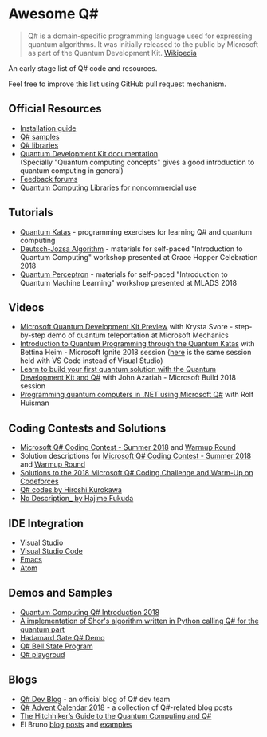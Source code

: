 # Awesome Q#

> Q# is a domain-specific programming language used for expressing quantum algorithms. It was initially released to the public by Microsoft as part of the Quantum Development Kit. [Wikipedia](https://en.wikipedia.org/wiki/Q_Sharp)

An early stage list of Q# code and resources.

Feel free to improve this list using GitHub pull request mechanism.

<!--
[![Awesome](https://cdn.rawgit.com/sindresorhus/awesome/d7305f38d29fed78fa85652e3a63e154dd8e8829/media/badge.svg)](https://github.com/sindresorhus/awesome)
-->

## Official Resources
* [Installation guide](https://docs.microsoft.com/en-us/quantum/quantum-installconfig)
* [Q# samples](https://github.com/Microsoft/Quantum)
* [Q# libraries](https://github.com/Microsoft/QuantumLibraries)
* [Quantum Development Kit documentation](https://docs.microsoft.com/quantum/)
  <br>(Specially "Quantum computing concepts" gives a good introduction to quantum computing in general)
* [Feedback forums](https://quantum.uservoice.com/)
* [Quantum Computing Libraries for noncommercial use](https://github.com/Microsoft/Quantum-NC)

## Tutorials
* [Quantum Katas](https://github.com/Microsoft/QuantumKatas/) - programming exercises for learning Q# and quantum computing
* [Deutsch-Jozsa Algorithm](https://github.com/Microsoft/GHC18-IntroToQuantumComputing/) - materials for self-paced "Introduction to Quantum Computing" workshop presented at Grace Hopper Celebration 2018
* [Quantum Perceptron](https://github.com/Microsoft/MLADS2018-QuantumML) - materials for self-paced "Introduction to Quantum Machine Learning" workshop presented at MLADS 2018

## Videos
* [Microsoft Quantum Development Kit Preview](https://www.youtube.com/watch?v=v7b4J2INq9c) with Krysta Svore - step-by-step demo of quantum teleportation at Microsoft Mechanics
* [Introduction to Quantum Programming through the Quantum Katas](https://www.youtube.com/watch?v=h3M8OomE19o) with Bettina Heim - Microsoft Ignite 2018 session ([here](https://www.youtube.com/watch?v=AjBLsrGgEkY) is the same session held with VS Code instead of Visual Studio)
* [Learn to build your first quantum solution with the Quantum Development Kit and Q#](https://www.youtube.com/watch?v=YE4m3yCdcqE) with John Azariah - Microsoft Build 2018 session
* [Programming quantum computers in .NET using Microsoft Q#](https://www.youtube.com/watch?v=qOg6weW-IDo) with Rolf Huisman

## Coding Contests and Solutions
* [Microsoft Q# Coding Contest - Summer 2018](https://codeforces.com/contest/1002) and [Warmup Round](https://codeforces.com/contest/1001)
* Solution descriptions for [Microsoft Q# Coding Contest - Summer 2018](https://assets.codeforces.com/rounds/997-998/main-contest-editorial.pdf) and [Warmup Round](https://assets.codeforces.com/rounds/997-998/warmup-editorial.pdf)
* [Solutions to the 2018 Microsoft Q# Coding Challenge and Warm-Up on Codeforces](https://github.com/RobertDurfee/QSharpCodingChallenge)
* [Q# codes by Hiroshi Kurokawa](https://github.com/hkurokawa/QSharpCodingContest2018)
* [No Description_ by Hajime Fukuda](https://github.com/hajifkd/qsharp-vscode)

## IDE Integration
* [Visual Studio](https://marketplace.visualstudio.com/items?itemName=quantum.DevKit)
* [Visual Studio Code](https://marketplace.visualstudio.com/items?itemName=quantum.quantum-devkit-vscode)
* [Emacs](https://github.com/forked-from-1kasper/emacs-qsharp-mode)
* [Atom](https://github.com/ivangabriele/atom-qsharp)

## Demos and Samples
* [Quantum Computing Q# Introduction 2018](https://github.com/Djohnnie/QuantumComputingQSharpIntroduction2018)
* [A implementation of Shor's algorithm written in Python calling Q# for the quantum part](https://github.com/Michaelvll/myQShor)
* [Hadamard Gate Q# Demo](https://github.com/jwulf/HGate)
* [Q# Bell State Program](https://github.com/pktippa/q_sharp_bell_state)
* [Q# playgroud](https://github.com/weize07/Qsharp-playgroud)

## Blogs
* [Q# Dev Blog](https://blogs.msdn.microsoft.com/visualstudio/tag/qsharp/) - an official blog of Q# dev team
* [Q# Advent Calendar 2018](https://blogs.msdn.microsoft.com/visualstudio/2018/11/15/q-advent-calendar-2018/) - a collection of Q#-related blog posts
* [The Hitchhiker’s Guide to the Quantum Computing and Q#](https://blogs.msdn.microsoft.com/uk_faculty_connection/2018/02/26/the-hitchhikers-guide-to-the-quantum-computing-and-q-blog/)
* El Bruno [blog posts](https://elbruno.com/tag/q/) and [examples](https://github.com/elbruno/Blog/search?utf8=✓&q=extension%3Aqs&type=)
